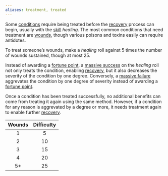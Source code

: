 ```yaml
---
aliases: treatment, treated
---
```

   
Some [conditions](../Conditions/Conditions.md) require being treated before the [recovery](../Conditions/Recovery.md) process can begin, usually with the [skill](../Skills/Skills.md) _healing_. The most common conditions that need treatment are [wounds](../Conditions/Wound.md), though various poisons and toxins easily can require antidotes.   
   
To treat someone’s wounds, make a _healing_ roll against 5 times the number of wounds sustained, though at most 25.    
   
Instead of awarding a [fortune point](../Rolling%20Dice/Fortune%20Points.md), a [massive success](../Rolling%20Dice/Massive%20Success.md) on the _healing_ roll not only treats the condition, enabling [recovery](../Conditions/Recovery.md), but it also decreases the severity of the condition by one degree. Conversely, a [massive failure](../Rolling%20Dice/Massive%20Failure.md) aggrevates the condition by one degree of severity instead of awarding a [fortune point](../Rolling%20Dice/Fortune%20Points.md).   
   
Once a condition has been treated successfully, no additional benefits can come from treating it again using the same method. However, if a condition for any reason is aggrevated by a degree or more, it needs treatment again to enable further [recovery](../Conditions/Recovery.md).   
   
| Wounds | Difficulty |   
|:------:|:----------:|   
|   1    |     5      |   
|   2    |     10     |   
|   3    |     15     |   
|   4    |     20     |   
|   5+   |     25     |